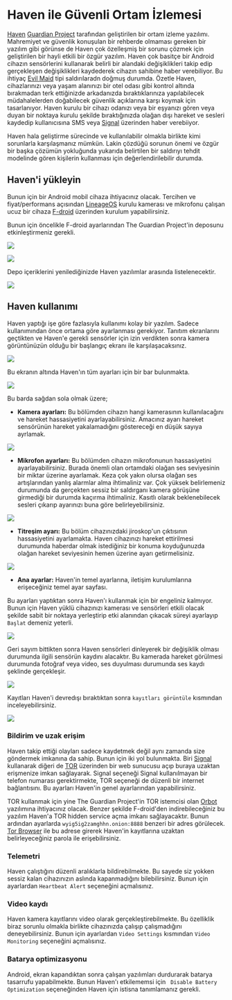 # Haven ile Güvenli Ortam İzlemesi

[Haven](https://guardianproject.info/apps/org.havenapp.main/) [Guardian Project](https://guardianproject.info/) tarafından geliştirilen bir ortam izleme yazılımı. Mahremiyet ve güvenlik konuşulan bir rehberde olmaması gereken bir yazılım gibi görünse de Haven çok özelleşmiş bir sorunu çözmek için geliştirilen bir hayli etkili bir özgür yazılım. Haven çok basitçe bir Android cihazın sensörlerini kullanarak belirli bir alandaki değişiklikleri takip edip gerçekleşen değişiklikleri kaydederek cihazın sahibine haber verebiliyor. Bu ihtiyaç [Evil Maid](https://en.wikipedia.org/wiki/Evil_Maid_attack) tipi saldırılaradn doğmuş durumda. Özetle Haven, cihazlarınızı veya yaşam alanınızı bir otel odası gibi kontrol altında bırakmadan terk ettiğinizde arkadanızda bıraktıklarınıza yapılabilecek müdahalelerden doğabilecek güvenlik açıklarına karşı koymak için tasarlanıyor. Haven kurulu bir cihazı odanızı veya bir eşyanızı gören veya duyan bir noktaya kurulu şekilde bıraktığınızda olağan dışı hareket ve sesleri kaydedip kullanıcısına SMS veya [Signal](../yazisma_guvenligi/signal.md) üzerinden haber verebiiyor.

Haven hala geliştirme sürecinde ve kullanılabilir olmakla birlikte kimi sorunlarla karşılaşmanız mümkün. Lakin çözdüğü sorunun önemi ve özgür bir başka çözümün yokluğunda yukarıda belirtilen bir saldırıyı tehdit modelinde gören kişilerin kullanması için değerlendirilebilir durumda.

## Haven'i yükleyin

Bunun için bir Android mobil cihaza ihtiyacınız olacak. Tercihen ve fiyat/performans açısından [LineageOS](../cihaz_guvenligi/lineageos.md) kurulu kamerası ve mikrofonu çalışan ucuz bir cihaza [F-droid](https://f-droid.org) üzerinden kurulum yapabilirsiniz.

Bunun için öncelikle F-droid ayarlarından The Guardian Project'in deposunu etkinleştirmeniz gerekli.

![](haven/hv_ayar.png)

![](haven/hv_repo.png)

Depo içeriklerini yenilediğinizde Haven yazılımlar arasında listelenecektir.

![](haven/hv_fdroid.png)

## Haven kullanımı

Haven yaptığı işe göre fazlasıyla kullanımı kolay bir yazılım. Sadece kullanımından önce ortama göre ayarlanması gerekiyor. Tanıtım ekranlarını geçtikten ve Haven'e gerekli sensörler için izin verdikten sonra kamera görüntünüzün olduğu bir başlangıç ekranı ile karşılaşacaksınız. 

![](haven/hv_anaekran.png)

Bu ekranın altında Haven'ın tüm ayarları için bir bar bulunmakta.

![](haven/hv_bar.png)

Bu barda sağdan sola olmak üzere;

* __Kamera ayarları:__ Bu bölümden cihazın hangi kamerasının kullanılacağını ve hareket hassasiyetini ayarlayabilirsiniz. Amacınız ayarı hareket sensörünün hareket yakalamadığını göstereceği en düşük sayıya ayrlamak.

![](haven/hv_hareket.png)

* __Mikrofon ayarları:__ Bu bölümden cihazın mikrofonunun hassasiyetini ayarlayabilirsiniz. Burada önemli olan ortamdaki olağan ses seviyesinin bir miktar üzerine ayarlamak. Keza çok yakın olursa olağan ses artışlarından yanlış alarmlar alma ihtimaliniz var. Çok yüksek belirlemeniz durumunda da gerçekten sessiz bir saldırganı kamera görüşüne girmediği bir durumda kaçırma ihtimaliniz. Kasıtlı olarak beklenebilecek sesleri çıkarıp ayarınızı buna göre belirleyebilirsiniz.

![](haven/hv_ses.png)

* __Titreşim ayarı:__ Bu bölüm cihazınızdaki jiroskop'un çıktısının hassasiyetini ayarlamakta. Haven cihazınızı hareket ettirilmesi durumunda haberdar olmak istediğiniz bir konuma koyduğunuzda olağan hareket seviyesinin hemen üzerine ayarı getirmelisiniz.

![](haven/hv_gyro.png)

* __Ana ayarlar:__ Haven'in temel ayarlarına, iletişim kurulumlarına erişeceğiniz temel ayar sayfası.

Bu ayarları yaptıktan sonra Haven'ı kullanmak için bir engeliniz kalmıyor. Bunun için Haven yüklü cihazınızı kamerası ve sensörleri etkili olacak şekilde sabit bir noktaya yerleştirip etki alanından çıkacak süreyi ayarlayıp `Başlat` demeniz yeterli.

![](haven/hv_aktif.png)

Geri sayım bittikten sonra Haven sensörleri dinleyerek bir değişiklik olması durumunda ilgili sensörün kaydını alacaktır. Bu kamerada hareket görülmesi durumunda fotoğraf veya video, ses duyulması durumunda ses kaydı şeklinde gerçekleşir.

![](haven/hv_evil.png)

Kayıtları Haven'i devredışı bıraktıktan sonra `kayıtları görüntüle` kısmından inceleyebilirsiniz.

![](haven/hv_kayit.png)

### Bildirim ve uzak erişim

Haven takip ettiği olayları sadece kaydetmek değil aynı zamanda size göndermek imkanına da sahip. Bunun için iki yol bulunmakta. Biri [Signal](../yazisma_guvenligi/signal.md) kullanarak diğeri de [TOR](../ag_guvenligi/tor.md) üzerinden bir web sunucusu açıp buraya uzaktan erişmenize imkan sağlayarak. Signal seçeneği Signal kullanılmayan bir telefon numarası gerektirmekte, TOR seçeneği de düzenli bir internet bağlantısını. Bu ayarları Haven'in genel ayarlarından yapabilirsiniz.

TOR kullanmak için yine The Guardian Project'in TOR istemcisi olan [Orbot](https://guardianproject.info/apps/org.torproject.android/) yazılımına ihtiyacınız olacak. Benzer şekilde F-droid'den indirebileceğiniz bu yazılım Haven'a TOR hidden service açma imkanı sağlayacaktır. Bunun ardından ayarlarda `wyig5ig2zamghhn.onion:8888` benzeri bir adres görülecek. [Tor Browser](../ag_guvenligi/tor.md) ile bu adrese girerek Haven'in kayıtlarına uzaktan belirleyeceğiniz parola ile erişebilirsiniz.

### Telemetri

Haven çalıştığını düzenli aralıklarla bildirebilmekte. Bu sayede siz yokken sessiz kalan cihazınızın aslında kapanmadığını bilebilirsiniz. Bunun için ayarlardan `Heartbeat Alert` seçeneğini açmalısınız.

### Video kaydı

Haven kamera kayıtlarını video olarak gerçekleştirebilmekte. Bu özelliklik biraz sorunlu olmakla birlikte cihazınızda çalışıp çalışmadığını deneyebilirsiniz. Bunun için ayarlardan `Video Settings` kısmından `Video Monitoring` seçeneğini açmalısınız.

### Batarya optimizasyonu

Android, ekran kapandıktan sonra çalışan yazılımları durdurarak batarya tasarrufu yapabilmekte. Bunun Haven'ı etkilememsi için ` Disable Battery Optimization` seçeneğinden Haven için istisna tanımlamanız gerekli.
